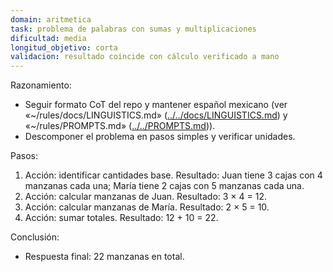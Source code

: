 ```yaml
---
domain: aritmetica
task: problema de palabras con sumas y multiplicaciones
dificultad: media
longitud_objetivo: corta
validacion: resultado coincide con cálculo verificado a mano
---
```


Razonamiento:
- Seguir formato CoT del repo y mantener español mexicano (ver «~/rules/docs/LINGUISTICS.md» ([../../docs/LINGUISTICS.md](../../docs/LINGUISTICS.md)) y «~/rules/PROMPTS.md» ([../../PROMPTS.md](../../PROMPTS.md))).
- Descomponer el problema en pasos simples y verificar unidades.

Pasos:
1) Acción: identificar cantidades base.
   Resultado: Juan tiene 3 cajas con 4 manzanas cada una; María tiene 2 cajas con 5 manzanas cada una.
2) Acción: calcular manzanas de Juan.
   Resultado: 3 × 4 = 12.
3) Acción: calcular manzanas de María.
   Resultado: 2 × 5 = 10.
4) Acción: sumar totales.
   Resultado: 12 + 10 = 22.

Conclusión:
- Respuesta final: 22 manzanas en total.

